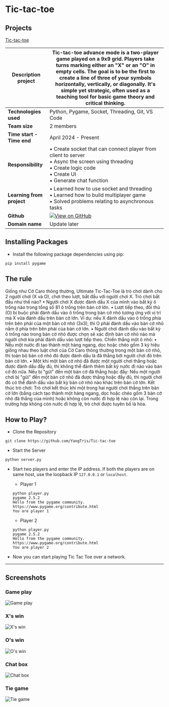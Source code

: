 # Tic-tac-toe
 
## Projects
[Tic-tac-toe](https://github.com/YangTris/Tic-tac-toe) 

|**Description project**|  Tic-tac-toe advance mode is a two-player game played on a 9x9 grid. Players take turns marking either an "X" or an "O" in empty cells. The goal is to be the first to create a line of three of your symbols horizontally, vertically, or diagonally. It's simple yet strategic, often used as a teaching tool for basic game theory and critical thinking. |
|---------------------|----------------|
| **Technologies used** | Python, Pygame, Socket, Threading, Git, VS Code |
| **Team size**         |  2 members |
| **Time start - Time end**         |  April 2024 - Present |
| **Responsibility**      | • Create socket that can connect player from client to server  <br> • Async the screen using threading <br> • Create logic code <br> • Create UI <br> • Generate chat function |
| **Learning from project** | • Learned how to use socket and threading  <br> • Learned how to build multiplayer game <br> • Solved problems relating to asynchronous tasks |
| **Github**              |        [![View on GitHub](https://img.shields.io/badge/GitHub-View_on_GitHub-blue?logo=GitHub)](https://github.com/YangTris/Tic-tac-toe)        |
| **Domain name**              |        Update later        |


## Installing Packages
- Install the following package dependencies using pip:
```
pip install pygame
```

## The rule
Giống như Cờ Caro thông thường, Ultimate Tic-Tac-Toe là trò chơi dành cho 2 người chơi
(X và O), chơi theo lượt, bắt đầu với người chơi X.
Trò chơi bắt đầu như thế nào?
• Người chơi X được đánh dấu X của mình vào bất kỳ ô trống nào trong tổng số 81 ô trống
trên bàn cờ lớn.
• Lượt tiếp theo, đối thủ (O) bị buộc phải đánh dấu vào ô trống trong bàn cờ nhỏ tương ứng
với vị trí mà X vừa đánh dấu trên bàn cờ lớn. Ví dụ: nếu X đánh dấu vào ô trống phía
trên bên phải của một bàn cờ nhỏ (3x3), thì O phải đánh dấu vào bàn cờ nhỏ nằm ở phía
trên bên phải của bàn cờ lớn.
• Người chơi đánh dấu vào bất kỳ ô trống nào trong bàn cờ nhỏ được chọn sẽ xác định bàn
cờ nhỏ nào mà người chơi kia phải đánh dấu vào lượt tiếp theo.
Chiến thắng một ô nhỏ:
• Nếu một nước đi tạo thành một hàng ngang, dọc hoặc chéo gồm 3 ký hiệu giống nhau theo
luật chơi của Cờ Caro thông thường trong một bàn cờ nhỏ, thì toàn bộ bàn cờ nhỏ đó được
đánh dấu là đã thắng bởi người chơi đó trên bàn cờ lớn.
• Một khi một bàn cờ nhỏ đã được một người chơi thắng hoặc được đánh dấu đầy đủ, thì
không thể đánh thêm bất kỳ nước đi nào vào bàn cờ đó nữa.
Nếu bị "gửi" đến một bàn cờ đã thắng hoặc đầy:
Nếu một người chơi bị "gửi" đến một bàn cờ nhỏ đã được thắng hoặc đầy đủ, thì người chơi đó
có thể đánh dấu vào bất kỳ bàn cờ nhỏ nào khác trên bàn cờ lớn.
Kết thúc trò chơi:
Trò chơi kết thúc khi một trong hai người chơi thắng trên bàn cờ lớn (bằng cách tạo thành một
hàng ngang, dọc hoặc chéo gồm 3 bàn cờ nhỏ đã thắng của mình) hoặc không còn nước đi hợp
lệ nào còn lại. Trong trường hợp không còn nước đi hợp lệ, trò chơi được tuyên bố là hòa.

## How to Play?
- Clone the Repository
```
git clone https://github.com/YangTris/Tic-tac-toe
```

- Start the Server
```
python server.py
```

- Start two players and enter the IP address. If both the players are on same host, use the loopback IP `127.0.0.1` or `localhost`.
    - Player 1
    ```
    python player.py
    pygame 2.5.2
    Hello from the pygame community. https://www.pygame.org/contribute.html
    You are player 1
    ```

    - Player 2
    ```
    python player.py
    pygame 2.5.2
    Hello from the pygame community. https://www.pygame.org/contribute.html
    You are player 2
    ```
- Now you can start playing Tic Tac Toe over a network.

---

## Screenshots
### Game play
![Game play](images/gameplay.png)

### X's win
![X's win](images/player1.png)

### O's win
![O's win](images/player2.png)

### Chat box
![Chat box](images/chatbox.png)

### Tie game
![Tie game](images/tiegame.jpg)

